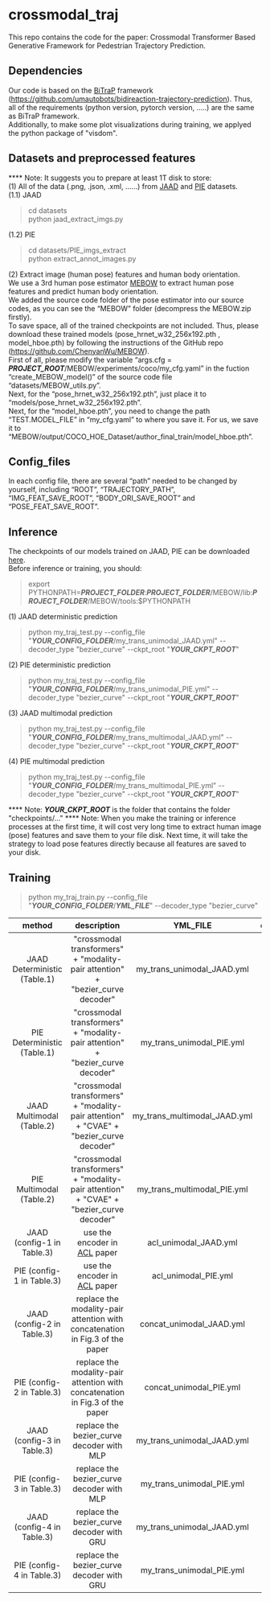 # crossmodal_traj
This repo contains the code for the paper: Crossmodal Transformer Based Generative Framework for Pedestrian Trajectory Prediction.

## Dependencies  
Our code is based on the [BiTraP](https://github.com/umautobots/bidireaction-trajectory-prediction) framework (https://github.com/umautobots/bidireaction-trajectory-prediction). Thus, all of the requirements (python version, pytorch version, .....) are the same as BiTraP framework.  
Additionally, to make some plot visualizations during training, we applyed the python package of "visdom".

## Datasets and preprocessed features  
**** Note: It suggests you to prepare at least 1T disk to store:   
(1) All of the data (.png, .json, .xml, ……) from [JAAD](https://data.nvision2.eecs.yorku.ca/JAAD_dataset/) and [PIE](https://data.nvision2.eecs.yorku.ca/PIE_dataset/) datasets.  
(1.1) JAAD  
>cd datasets  
>python jaad_extract_imgs.py

(1.2) PIE  
>cd datasets/PIE_imgs_extract  
>python extract_annot_images.py   

(2) Extract image (human pose) features and human body orientation.  
We use a 3rd human pose estimator [MEBOW](https://github.com/ChenyanWu/MEBOW) to extract human pose features and predict human body orientation.  
We added the source code folder of the pose estimator into our source codes, as you can see the “MEBOW” folder (decompress the MEBOW.zip firstly).  
To save space, all of the trained checkpoints are not included. Thus, please download these trained models (pose_hrnet_w32_256x192.pth , model_hboe.pth) by following the instructions of the GitHub repo (https://github.com/ChenyanWu/MEBOW).  
First of all, please modify the variable “args.cfg = ***PROJECT_ROOT***/MEBOW/experiments/coco/my_cfg.yaml” in the fuction “create_MEBOW_model()” of the source code file “datasets/MEBOW_utils.py”.  
Next, for the “pose_hrnet_w32_256x192.pth”, just place it to “models/pose_hrnet_w32_256x192.pth”.  
Next, for the “model_hboe.pth”, you need to change the path “TEST.MODEL_FILE” in “my_cfg.yaml” to where you save it. For us, we save it to “MEBOW/output/COCO_HOE_Dataset/author_final_train/model_hboe.pth”.  



## Config_files  
In each config file, there are several “path” needed to be changed by yourself, including “ROOT”, “TRAJECTORY_PATH”, “IMG_FEAT_SAVE_ROOT”, “BODY_ORI_SAVE_ROOT” and “POSE_FEAT_SAVE_ROOT”.

## Inference  
The checkpoints of our models trained on JAAD, PIE can be downloaded [here](https://drive.google.com/drive/folders/1e9Dmf1_qBKQc1cXUfPPonkM7iHqIh9vT?usp=sharing).  
Before inference or training, you should:
>export PYTHONPATH=***PROJECT_FOLDER***:***PROJECT_FOLDER***/MEBOW/lib:***PROJECT_FOLDER***/MEBOW/tools:$PYTHONPATH


(1) JAAD deterministic prediction  
>python my_traj_test.py --config_file "***YOUR_CONFIG_FOLDER***/my_trans_unimodal_JAAD.yml" --decoder_type "bezier_curve" --ckpt_root "***YOUR_CKPT_ROOT***"  

(2) PIE deterministic prediction  
>python my_traj_test.py --config_file "***YOUR_CONFIG_FOLDER***/my_trans_unimodal_PIE.yml" --decoder_type "bezier_curve" --ckpt_root "***YOUR_CKPT_ROOT***"  

(3) JAAD multimodal prediction  
>python my_traj_test.py --config_file "***YOUR_CONFIG_FOLDER***/my_trans_multimodal_JAAD.yml" --decoder_type "bezier_curve" --ckpt_root "***YOUR_CKPT_ROOT***"  

(4) PIE multimodal prediction  
>python my_traj_test.py --config_file "***YOUR_CONFIG_FOLDER***/my_trans_multimodal_PIE.yml" --decoder_type "bezier_curve" --ckpt_root "***YOUR_CKPT_ROOT***"


**** Note: ***YOUR_CKPT_ROOT*** is the folder that contains the folder "checkpoints/..."
**** Note: When you make the training or inference processes at the first time, it will cost very long time to extract human image (pose) features and save them to your file disk. Next time, it will take the strategy to load pose features directly because all features are saved to your disk.




## Training  
>python my_traj_train.py --config_file "***YOUR_CONFIG_FOLDER***/***YML_FILE***" --decoder_type "bezier_curve"

| method | description | YML_FILE | decoder_type |
| :------: | :------: | :------: | :------: |
| JAAD Deterministic (Table.1) | "crossmodal transformers" + "modality-pair attention" + "bezier_curve decoder" | my_trans_unimodal_JAAD.yml | bezier_curve |
| PIE Deterministic (Table.1) | "crossmodal transformers" + "modality-pair attention" + "bezier_curve decoder" | my_trans_unimodal_PIE.yml | bezier_curve |
| JAAD Multimodal (Table.2) | "crossmodal transformers" + "modality-pair attention" + "CVAE" + "bezier_curve decoder" | my_trans_multimodal_JAAD.yml | bezier_curve |
| PIE Multimodal (Table.2) |  "crossmodal transformers" + "modality-pair attention" + "CVAE" + "bezier_curve decoder" | my_trans_multimodal_PIE.yml | bezier_curve |
| JAAD (config-1 in Table.3) | use the encoder in [ACL](https://arxiv.org/abs/1906.00295) paper | acl_unimodal_JAAD.yml | bezier_curve |
| PIE (config-1 in Table.3) | use the encoder in [ACL](https://arxiv.org/abs/1906.00295) paper | acl_unimodal_PIE.yml | bezier_curve |
| JAAD (config-2 in Table.3) | replace the modality-pair attention with concatenation in Fig.3 of the paper | concat_unimodal_JAAD.yml | bezier_curve |
| PIE (config-2 in Table.3) | replace the modality-pair attention with concatenation in Fig.3 of the paper | concat_unimodal_PIE.yml | bezier_curve |
| JAAD (config-3 in Table.3) | replace the bezier_curve decoder with MLP | my_trans_unimodal_JAAD.yml | mlp |
| PIE (config-3 in Table.3) | replace the bezier_curve decoder with MLP | my_trans_unimodal_PIE.yml | mlp |
| JAAD (config-4 in Table.3) | replace the bezier_curve decoder with GRU | my_trans_unimodal_JAAD.yml | gru |
| PIE (config-4 in Table.3) | replace the bezier_curve decoder with GRU | my_trans_unimodal_PIE.yml | gru |




